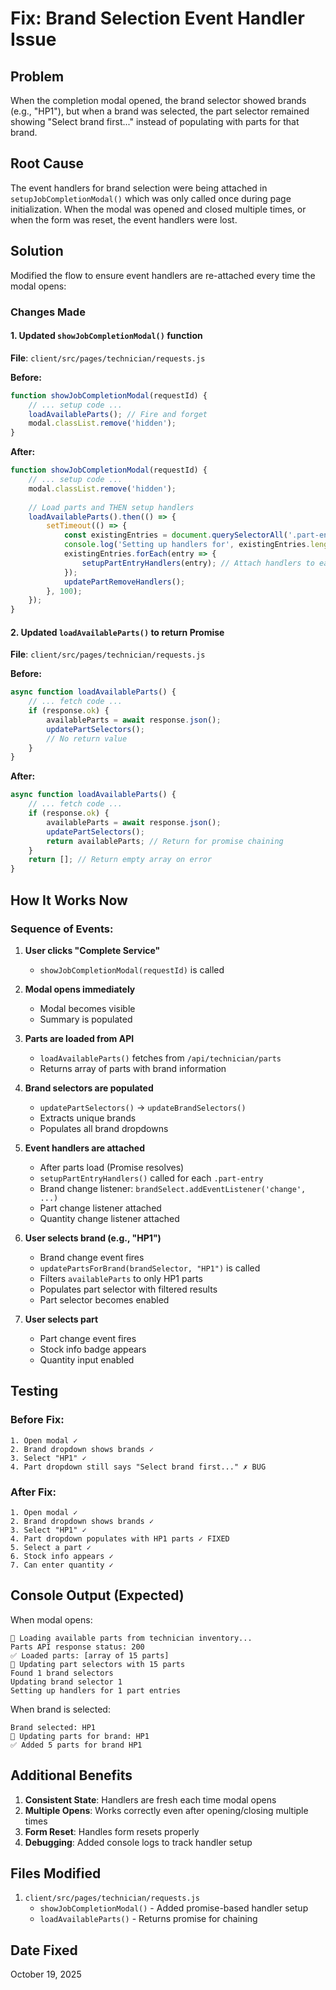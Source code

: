 # Fix: Brand Selection Event Handler Issue

## Problem
When the completion modal opened, the brand selector showed brands (e.g., "HP1"), but when a brand was selected, the part selector remained showing "Select brand first..." instead of populating with parts for that brand.

## Root Cause
The event handlers for brand selection were being attached in `setupJobCompletionModal()` which was only called once during page initialization. When the modal was opened and closed multiple times, or when the form was reset, the event handlers were lost.

## Solution
Modified the flow to ensure event handlers are re-attached every time the modal opens:

### Changes Made

#### 1. Updated `showJobCompletionModal()` function
**File**: `client/src/pages/technician/requests.js`

**Before:**
```javascript
function showJobCompletionModal(requestId) {
    // ... setup code ...
    loadAvailableParts(); // Fire and forget
    modal.classList.remove('hidden');
}
```

**After:**
```javascript
function showJobCompletionModal(requestId) {
    // ... setup code ...
    modal.classList.remove('hidden');
    
    // Load parts and THEN setup handlers
    loadAvailableParts().then(() => {
        setTimeout(() => {
            const existingEntries = document.querySelectorAll('.part-entry');
            console.log('Setting up handlers for', existingEntries.length, 'part entries');
            existingEntries.forEach(entry => {
                setupPartEntryHandlers(entry); // Attach handlers to each entry
            });
            updatePartRemoveHandlers();
        }, 100);
    });
}
```

#### 2. Updated `loadAvailableParts()` to return Promise
**File**: `client/src/pages/technician/requests.js`

**Before:**
```javascript
async function loadAvailableParts() {
    // ... fetch code ...
    if (response.ok) {
        availableParts = await response.json();
        updatePartSelectors();
        // No return value
    }
}
```

**After:**
```javascript
async function loadAvailableParts() {
    // ... fetch code ...
    if (response.ok) {
        availableParts = await response.json();
        updatePartSelectors();
        return availableParts; // Return for promise chaining
    }
    return []; // Return empty array on error
}
```

## How It Works Now

### Sequence of Events:

1. **User clicks "Complete Service"**
   - `showJobCompletionModal(requestId)` is called

2. **Modal opens immediately**
   - Modal becomes visible
   - Summary is populated

3. **Parts are loaded from API**
   - `loadAvailableParts()` fetches from `/api/technician/parts`
   - Returns array of parts with brand information

4. **Brand selectors are populated**
   - `updatePartSelectors()` → `updateBrandSelectors()`
   - Extracts unique brands
   - Populates all brand dropdowns

5. **Event handlers are attached**
   - After parts load (Promise resolves)
   - `setupPartEntryHandlers()` called for each `.part-entry`
   - Brand change listener: `brandSelect.addEventListener('change', ...)`
   - Part change listener attached
   - Quantity change listener attached

6. **User selects brand (e.g., "HP1")**
   - Brand change event fires
   - `updatePartsForBrand(brandSelector, "HP1")` is called
   - Filters `availableParts` to only HP1 parts
   - Populates part selector with filtered results
   - Part selector becomes enabled

7. **User selects part**
   - Part change event fires
   - Stock info badge appears
   - Quantity input enabled

## Testing

### Before Fix:
```
1. Open modal ✓
2. Brand dropdown shows brands ✓
3. Select "HP1" ✓
4. Part dropdown still says "Select brand first..." ✗ BUG
```

### After Fix:
```
1. Open modal ✓
2. Brand dropdown shows brands ✓
3. Select "HP1" ✓
4. Part dropdown populates with HP1 parts ✓ FIXED
5. Select a part ✓
6. Stock info appears ✓
7. Can enter quantity ✓
```

## Console Output (Expected)

When modal opens:
```
🔧 Loading available parts from technician inventory...
Parts API response status: 200
✅ Loaded parts: [array of 15 parts]
🔧 Updating part selectors with 15 parts
Found 1 brand selectors
Updating brand selector 1
Setting up handlers for 1 part entries
```

When brand is selected:
```
Brand selected: HP1
🔧 Updating parts for brand: HP1
✅ Added 5 parts for brand HP1
```

## Additional Benefits

1. **Consistent State**: Handlers are fresh each time modal opens
2. **Multiple Opens**: Works correctly even after opening/closing multiple times
3. **Form Reset**: Handles form resets properly
4. **Debugging**: Added console logs to track handler setup

## Files Modified

1. `client/src/pages/technician/requests.js`
   - `showJobCompletionModal()` - Added promise-based handler setup
   - `loadAvailableParts()` - Returns promise for chaining

## Date Fixed
October 19, 2025
